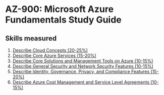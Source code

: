 # AZ-900: Microsoft Azure Fundamentals Study Guide

## Skills measured
1. [Describe Cloud Concepts (20-25%)](1-Describe%20Cloud%20Concepts%20(20-25%25).md)
2. [Describe Core Azure Services (15-20%)](2-Describe%20Core%20Azure%20Services%20(15-20%25).md)
3. [Describe Core Solutions and Management Tools on Azure (10-15%)](3-Describe%20Core%20Solutions%20and%20Management%20Tools%20on%20Azure%20(10-15%).md)
4. [Describe General Security and Network Security Features (10-15%)](4-Describe%20General%20Security%20and%20Network%20Security%20Features%20(10-15%).md)
5. [Describe Identity, Governance, Privacy, and Compliance Features (15-20%)](5-Describe%20Identity,%20Governance,%20Privacy,%20and%20Compliance%20Features%20(15-20%25).md)
6. [Describe Azure Cost Management and Service Level Agreements (10-15%)](6-Describe%20Azure%20Cost%20Management%20and%20Service%20Level%20Agreements%20(10-15%25).md)
